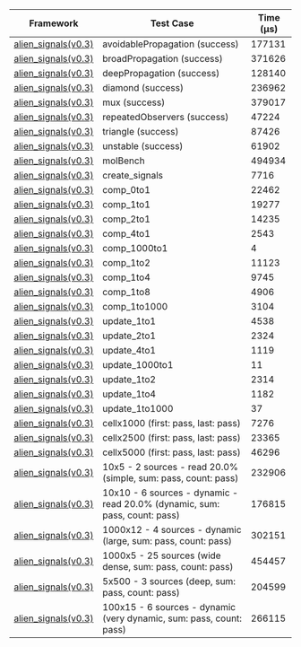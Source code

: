 | Framework | Test Case | Time (μs) |
| --- | --- | --- |
| [alien_signals(v0.3)](https://github.com/medz/alien-signals-dart) | avoidablePropagation (success) | 177131 |
| [alien_signals(v0.3)](https://github.com/medz/alien-signals-dart) | broadPropagation (success) | 371626 |
| [alien_signals(v0.3)](https://github.com/medz/alien-signals-dart) | deepPropagation (success) | 128140 |
| [alien_signals(v0.3)](https://github.com/medz/alien-signals-dart) | diamond (success) | 236962 |
| [alien_signals(v0.3)](https://github.com/medz/alien-signals-dart) | mux (success) | 379017 |
| [alien_signals(v0.3)](https://github.com/medz/alien-signals-dart) | repeatedObservers (success) | 47224 |
| [alien_signals(v0.3)](https://github.com/medz/alien-signals-dart) | triangle (success) | 87426 |
| [alien_signals(v0.3)](https://github.com/medz/alien-signals-dart) | unstable (success) | 61902 |
| [alien_signals(v0.3)](https://github.com/medz/alien-signals-dart) | molBench | 494934 |
| [alien_signals(v0.3)](https://github.com/medz/alien-signals-dart) | create_signals | 7716 |
| [alien_signals(v0.3)](https://github.com/medz/alien-signals-dart) | comp_0to1 | 22462 |
| [alien_signals(v0.3)](https://github.com/medz/alien-signals-dart) | comp_1to1 | 19277 |
| [alien_signals(v0.3)](https://github.com/medz/alien-signals-dart) | comp_2to1 | 14235 |
| [alien_signals(v0.3)](https://github.com/medz/alien-signals-dart) | comp_4to1 | 2543 |
| [alien_signals(v0.3)](https://github.com/medz/alien-signals-dart) | comp_1000to1 | 4 |
| [alien_signals(v0.3)](https://github.com/medz/alien-signals-dart) | comp_1to2 | 11123 |
| [alien_signals(v0.3)](https://github.com/medz/alien-signals-dart) | comp_1to4 | 9745 |
| [alien_signals(v0.3)](https://github.com/medz/alien-signals-dart) | comp_1to8 | 4906 |
| [alien_signals(v0.3)](https://github.com/medz/alien-signals-dart) | comp_1to1000 | 3104 |
| [alien_signals(v0.3)](https://github.com/medz/alien-signals-dart) | update_1to1 | 4538 |
| [alien_signals(v0.3)](https://github.com/medz/alien-signals-dart) | update_2to1 | 2324 |
| [alien_signals(v0.3)](https://github.com/medz/alien-signals-dart) | update_4to1 | 1119 |
| [alien_signals(v0.3)](https://github.com/medz/alien-signals-dart) | update_1000to1 | 11 |
| [alien_signals(v0.3)](https://github.com/medz/alien-signals-dart) | update_1to2 | 2314 |
| [alien_signals(v0.3)](https://github.com/medz/alien-signals-dart) | update_1to4 | 1182 |
| [alien_signals(v0.3)](https://github.com/medz/alien-signals-dart) | update_1to1000 | 37 |
| [alien_signals(v0.3)](https://github.com/medz/alien-signals-dart) | cellx1000 (first: pass, last: pass) | 7276 |
| [alien_signals(v0.3)](https://github.com/medz/alien-signals-dart) | cellx2500 (first: pass, last: pass) | 23365 |
| [alien_signals(v0.3)](https://github.com/medz/alien-signals-dart) | cellx5000 (first: pass, last: pass) | 46296 |
| [alien_signals(v0.3)](https://github.com/medz/alien-signals-dart) | 10x5 - 2 sources - read 20.0% (simple, sum: pass, count: pass) | 232906 |
| [alien_signals(v0.3)](https://github.com/medz/alien-signals-dart) | 10x10 - 6 sources - dynamic - read 20.0% (dynamic, sum: pass, count: pass) | 176815 |
| [alien_signals(v0.3)](https://github.com/medz/alien-signals-dart) | 1000x12 - 4 sources - dynamic (large, sum: pass, count: pass) | 302151 |
| [alien_signals(v0.3)](https://github.com/medz/alien-signals-dart) | 1000x5 - 25 sources (wide dense, sum: pass, count: pass) | 454457 |
| [alien_signals(v0.3)](https://github.com/medz/alien-signals-dart) | 5x500 - 3 sources (deep, sum: pass, count: pass) | 204599 |
| [alien_signals(v0.3)](https://github.com/medz/alien-signals-dart) | 100x15 - 6 sources - dynamic (very dynamic, sum: pass, count: pass) | 266115 |
